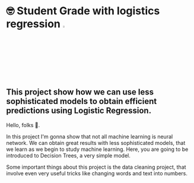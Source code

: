 # :nerd_face: Student Grade with logistics regression <a><img src=https://www.emoji.com/wp-content/uploads/filebase/icons/emoji-icon-glossy-07-10-objects-office-notebook-variant-tidy-72dpi-forPersonalUseOnly.png width=3.5%></a>

## This project show how we can use less sophisticated models to obtain efficient predictions using Logistic Regression.

Hello, folks 👋.

In this project I'm gonna show that not all machine learning is neural network. We can obtain great results with less sophisticated models, that we learn as we begin to study machine learning. Here, you are going to be introduced to Decision Trees, a very simple model.

Some important things about this project is the data cleaning project, that involve even very useful tricks like changing words and text into numbers.
